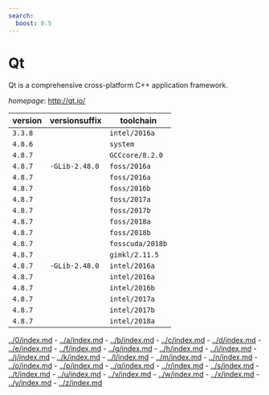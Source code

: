 ```yaml
---
search:
  boost: 0.5
---
```

# Qt

Qt is a comprehensive cross-platform C++ application framework.

*homepage*: <http://qt.io/>

version | versionsuffix | toolchain
--------|---------------|----------
``3.3.8`` |  | ``intel/2016a``
``4.8.6`` |  | ``system``
``4.8.7`` |  | ``GCCcore/8.2.0``
``4.8.7`` | ``-GLib-2.48.0`` | ``foss/2016a``
``4.8.7`` |  | ``foss/2016a``
``4.8.7`` |  | ``foss/2016b``
``4.8.7`` |  | ``foss/2017a``
``4.8.7`` |  | ``foss/2017b``
``4.8.7`` |  | ``foss/2018a``
``4.8.7`` |  | ``foss/2018b``
``4.8.7`` |  | ``fosscuda/2018b``
``4.8.7`` |  | ``gimkl/2.11.5``
``4.8.7`` | ``-GLib-2.48.0`` | ``intel/2016a``
``4.8.7`` |  | ``intel/2016a``
``4.8.7`` |  | ``intel/2016b``
``4.8.7`` |  | ``intel/2017a``
``4.8.7`` |  | ``intel/2017b``
``4.8.7`` |  | ``intel/2018a``

[../0/index.md](0) - [../a/index.md](a) - [../b/index.md](b) - [../c/index.md](c) - [../d/index.md](d) - [../e/index.md](e) - [../f/index.md](f) - [../g/index.md](g) - [../h/index.md](h) - [../i/index.md](i) - [../j/index.md](j) - [../k/index.md](k) - [../l/index.md](l) - [../m/index.md](m) - [../n/index.md](n) - [../o/index.md](o) - [../p/index.md](p) - [../q/index.md](q) - [../r/index.md](r) - [../s/index.md](s) - [../t/index.md](t) - [../u/index.md](u) - [../v/index.md](v) - [../w/index.md](w) - [../x/index.md](x) - [../y/index.md](y) - [../z/index.md](z)


